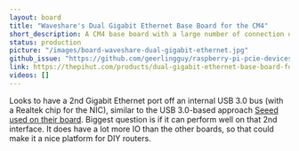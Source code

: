 ```yaml
---
layout: board
title: "Waveshare's Dual Gigabit Ethernet Base Board for the CM4"
short_description: A CM4 base board with a large number of connection options.
status: production
picture: "/images/board-waveshare-dual-gigabit-ethernet.jpg"
github_issue: "https://github.com/geerlingguy/raspberry-pi-pcie-devices/issues/177"
link: https://thepihut.com/products/dual-gigabit-ethernet-base-board-for-raspberry-pi-compute-module-4
videos: []
---
```

Looks to have a 2nd Gigabit Ethernet port off an internal USB 3.0 bus (with a Realtek chip for the NIC), similar to the USB 3.0-based approach [Seeed used on their board](https://pipci.jeffgeerling.com/boards_cm/seeed-dual-gig-cm4-routerboard.html). Biggest question is if it can perform well on that 2nd interface. It does have a lot more IO than the other boards, so that could make it a nice platform for DIY routers.
